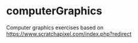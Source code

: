 # computerGraphics

Computer graphics exercises based on https://www.scratchapixel.com/index.php?redirect
